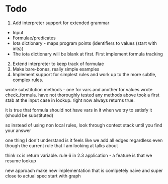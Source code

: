 # Todo
1. Add interpreter support for extended grammar
  * Input
  * Formulae/predicates
  * Iota dictionary - maps program points (identifiers to values (start with ints))
  * The iota dictionary will be blank at first. First implement formula tracking
2. Extend interpreter to keep track of formulae
3. Make bare-bones, really simple examples
4. Implement support for simplest rules and work up to the more subtle, complex rules.

wrote substitution methods - one for vars and another for values
wrote check_formula. have not thoroughly tested any methods above
took a first stab at the input case in lookup. right now always returns true.

it is true that formula should not have vars in it when we try to satisfy it (should be substituted)

so instead of using non local rules, look through context stack until you find your answer

one thing I don't understand is it feels like we add all edges regardless even though
the current rule that I am looking at talks about

think rx is return variable. rule 6 in 2.3 application - a feature is that we resume
lookup



new approach
make new implementation that is comlpetely naive and super close to actual spec
start with graph 
